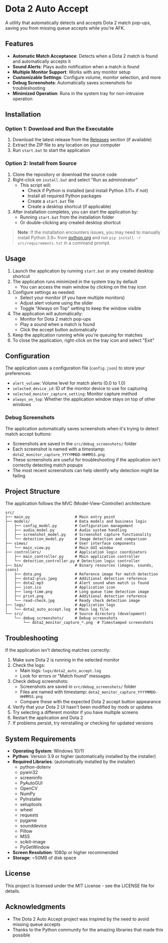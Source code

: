 # Dota 2 Auto Accept

A utility that automatically detects and accepts Dota 2 match pop-ups, saving you from missing queue accepts while you're AFK.

## Features

- **Automatic Match Acceptance**: Detects when a Dota 2 match is found and automatically accepts it
- **Sound Alerts**: Plays audio notification when a match is found
- **Multiple Monitor Support**: Works with any monitor setup
- **Customizable Settings**: Configure volume, monitor selection, and more
- **Debug Screenshots**: Automatically saves screenshots for troubleshooting
- **Minimized Operation**: Runs in the system tray for non-intrusive operation

## Installation

### Option 1: Download and Run the Executable

1. Download the latest release from the [Releases](https://github.com/yourusername/dota2-auto-accept/releases) section (if available)
2. Extract the ZIP file to any location on your computer
3. Run `start.bat` to start the application

### Option 2: Install from Source

1. Clone the repository or download the source code
2. Right-click on `install.bat` and select "Run as administrator"
   - This script will:
     - Check if Python is installed (and install Python 3.11+ if not)
     - Install all required Python packages
     - Create a `start.bat` file
     - Create a desktop shortcut (if applicable)
3. After installation completes, you can start the application by:
   - Running `start.bat` from the installation folder
   - Or double-clicking any created desktop shortcut

> **Note**: If the installation encounters issues, you may need to manually install Python 3.9+ from [python.org](https://www.python.org/downloads/) and run `pip install -r src/requirements.txt` in a command prompt.

## Usage

1. Launch the application by running `start.bat` or any created desktop shortcut
2. The application runs minimized in the system tray by default
   - You can access the main window by clicking on the tray icon
3. Configure settings as needed:
   - Select your monitor (if you have multiple monitors)
   - Adjust alert volume using the slider
   - Toggle "Always on Top" setting to keep the window visible
4. The application will automatically:
   - Monitor for Dota 2 match pop-ups
   - Play a sound when a match is found
   - Click the accept button automatically
5. Keep the application running while you're queuing for matches
6. To close the application, right-click on the tray icon and select "Exit"

## Configuration

The application uses a configuration file (`config.json`) to store your preferences:

- `alert_volume`: Volume level for match alerts (0.0 to 1.0)
- `selected_device_id`: ID of the monitor device to use for capturing
- `selected_monitor_capture_setting`: Monitor capture method
- `always_on_top`: Whether the application window stays on top of other windows

### Debug Screenshots

The application automatically saves screenshots when it's trying to detect match accept buttons:

- Screenshots are saved in the `src/debug_screenshots/` folder
- Each screenshot is named with a timestamp: `dota2_monitor_capture_YYYYMMDD-HHMMSS.png`
- These screenshots are useful for troubleshooting if the application isn't correctly detecting match popups
- The most recent screenshots can help identify why detection might be failing

## Project Structure

The application follows the MVC (Model-View-Controller) architecture:

```
src/
├── main.py                    # Main entry point
├── models/                    # Data models and business logic
│   ├── config_model.py        # Configuration management
│   ├── audio_model.py         # Audio system handling
│   ├── screenshot_model.py    # Screenshot capture functionality
│   └── detection_model.py     # Image detection and comparison
├── views/                     # User interface components
│   └── main_view.py           # Main GUI window
├── controllers/               # Application logic coordinators
│   ├── main_controller.py     # Main application controller
│   └── detection_controller.py # Detection logic controller
├── bin/                       # Binary resources (images, sounds, icons)
│   ├── dota.png               # Reference image for match detection
│   ├── dota2-plus.jpeg        # Additional detection reference
│   ├── dota2.mp3              # Alert sound when match is found
│   ├── icon.ico               # Application icon
│   ├── long-time.png          # Long queue time detection image
│   ├── print.png              # Additional detection reference
│   └── read-check.jpg         # Ready check detection image
├── logs/                      # Application logs
│   └── dota2_auto_accept.log  # Main log file
└── src/                       # Source directory (development)
    └── debug_screenshots/     # Debug screenshots
        └── dota2_monitor_capture_*.png  # Timestamped screenshots
```

## Troubleshooting

If the application isn't detecting matches correctly:

1. Make sure Dota 2 is running in the selected monitor
2. Check the logs:
   - Main logs: `logs/dota2_auto_accept.log`
   - Look for errors or "Match found" messages
3. Check debug screenshots:
   - Screenshots are saved in `src/debug_screenshots/` folder
   - Files are named with timestamp: `dota2_monitor_capture_YYYYMMDD-HHMMSS.png`
   - Compare these with the expected Dota 2 accept button appearance
4. Verify that your Dota 2 UI hasn't been modified by mods or updates
5. Try selecting a different monitor if you have multiple screens
6. Restart the application and Dota 2
7. If problems persist, try reinstalling or checking for updated versions

## System Requirements

- **Operating System**: Windows 10/11
- **Python**: Version 3.9 or higher (automatically installed by the installer)
- **Required Libraries**: (automatically installed by the installer)
  - python-dotenv
  - pywin32
  - screeninfo
  - PyAutoGUI
  - OpenCV
  - NumPy
  - PyInstaller
  - setuptools
  - wheel
  - requests
  - pygame
  - sounddevice
  - Pillow
  - MSS
  - scikit-image
  - PyGetWindow
- **Screen Resolution**: 1080p or higher recommended
- **Storage**: ~50MB of disk space

## License

This project is licensed under the MIT License - see the LICENSE file for details.

## Acknowledgments

- The Dota 2 Auto Accept project was inspired by the need to avoid missing queue accepts
- Thanks to the Python community for the amazing libraries that made this possible
